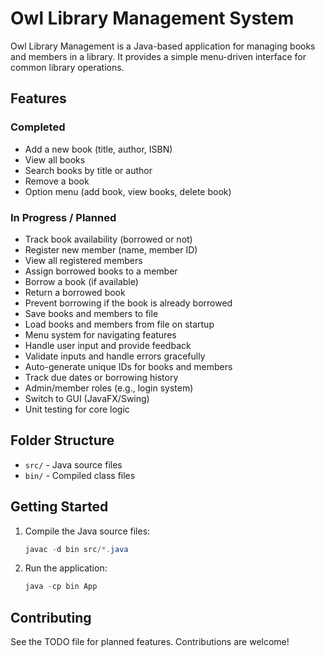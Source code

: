 
# Owl Library Management System

Owl Library Management is a Java-based application for managing books and members in a library. It provides a simple menu-driven interface for common library operations.

## Features

### Completed
- Add a new book (title, author, ISBN)
- View all books
- Search books by title or author
- Remove a book
- Option menu (add book, view books, delete book)

### In Progress / Planned
- Track book availability (borrowed or not)
- Register new member (name, member ID)
- View all registered members
- Assign borrowed books to a member
- Borrow a book (if available)
- Return a borrowed book
- Prevent borrowing if the book is already borrowed
- Save books and members to file
- Load books and members from file on startup
- Menu system for navigating features
- Handle user input and provide feedback
- Validate inputs and handle errors gracefully
- Auto-generate unique IDs for books and members
- Track due dates or borrowing history
- Admin/member roles (e.g., login system)
- Switch to GUI (JavaFX/Swing)
- Unit testing for core logic

## Folder Structure

- `src/` - Java source files
- `bin/` - Compiled class files

## Getting Started

1. Compile the Java source files:
	```powershell
	javac -d bin src/*.java
	```
2. Run the application:
	```powershell
	java -cp bin App
	```

## Contributing

See the TODO file for planned features. Contributions are welcome!
